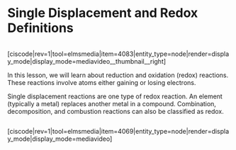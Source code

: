 <div style="float:right;margin:auto"><ebook-button title="Redox" link="https://genchem.science.psu.edu/15-3-redox-reactions"></ebook-button></div>





# Single Displacement and Redox Definitions

<div class="spacer" style="display:block;overflow:hidden;width:100%;"></div>

<media-video>[ciscode|rev=1|tool=elmsmedia|item=4083|entity_type=node|render=display_mode|display_mode=mediavideo__thumbnail__right]</media-video>




In this lesson, we will learn about reduction and oxidation (redox) reactions. These reactions involve atoms either gaining or losing electrons. 




Single displacement reactions are one type of redox reaction. An element (typically a metal) replaces another metal in a compound. Combination, decomposition, and combustion reactions can also be classified as redox.

<div class="spacer" style="display:block;overflow:hidden;width:100%;"></div>











[ciscode|rev=1|tool=elmsmedia|item=4069|entity_type=node|render=display_mode|display_mode=mediavideo]




